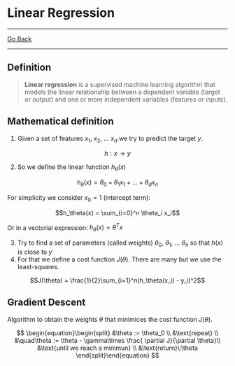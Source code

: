 # Linear Regression
---
[Go Back](UNIOVI/3S2_IntSys/README.md)

---
## Definition

> **Linear regression** is a supervised machine learning algorithm that models the linear relationship between a dependent variable (target or output) and one or more independent variables (features or inputs).

## Mathematical definition

1. Given a set of features $x_1$, $x_2$, ... $x_d$ we try to predict the target $y$.

$$h:x\to y$$

2. So we define the linear function $h_\theta(x)$

$$h_\theta(x) = \theta_0 + \theta_1 x_1 + ... + \theta_d x_n$$

For simplicity we consider $x_0 = 1$ (intercept term):

$$h_\theta(x) = \sum_{i=0}^n \theta_i x_i$$

Or in a vectorial expression: $h_\theta(x) = \theta^Tx$
	
3. Try to find a set of parameters (called weights) $\theta_0$, $\theta_1$, ... $\theta_n$ so that $h(x)$ is close to $y$
4. For that we define a cost function $J(\theta)$. There are many but we use the least-squares.

$$J(\theta) = \frac{1}{2}\sum_{i=1}^n(h_\theta(x_i) - y_i)^2$$
## Gradient Descent

Algorithm to obtain the weights $\theta$ that minimices the cost function $J(\theta)$.

$$
\begin{equation}\begin{split}
&\theta := \theta_0 \\
&\text{repeat} \\
&\quad\theta := \theta - \gamma\times \frac{
\partial J}{\partial \theta}\\
&\text{until we reach a minimun} \\
&\text{return}\:\theta
\end{split}\end{equation}
$$

